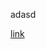 adasd

[link](https://www.revolut.com/en-US/news/revolut_premium_and_metal_account_holders_now_have_travel_insurance_benefits_from_allianz_partners/)
